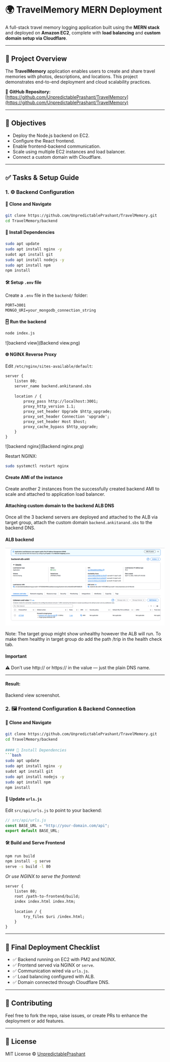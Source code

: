 # 🌍 TravelMemory MERN Deployment

A full-stack travel memory logging application built using the **MERN stack** and deployed on **Amazon EC2**, complete with **load balancing** and **custom domain setup via Cloudflare**.

---

## 🚀 Project Overview

The **TravelMemory** application enables users to create and share travel memories with photos, descriptions, and locations. This project demonstrates end-to-end deployment and cloud scalability practices.

🔗 **GitHub Repository:**  
[https://github.com/UnpredictablePrashant/TravelMemory](https://github.com/UnpredictablePrashant/TravelMemory)

---

## 🎯 Objectives

- Deploy the Node.js backend on EC2.
- Configure the React frontend.
- Enable frontend-backend communication.
- Scale using multiple EC2 instances and load balancer.
- Connect a custom domain with Cloudflare.

---

## ✅ Tasks & Setup Guide

### 1. ⚙️ Backend Configuration

#### 📅 Clone and Navigate
```bash
git clone https://github.com/UnpredictablePrashant/TravelMemory.git
cd TravelMemory/backend
```

#### 🔧 Install Dependencies
```bash
sudo apt update
sudo apt install nginx -y
sudot apt install git
sudo apt install nodejs -y
sudo apt install npm
npm install
```

#### 🛠️ Setup `.env` file
Create a `.env` file in the `backend/` folder:
```env
PORT=3001
MONGO_URI=your_mongodb_connection_string
```

#### 🂀 Run the backend
```bash
node index.js
```
![backend view](Backend view.png)

#### 🌐 NGINX Reverse Proxy
Edit `/etc/nginx/sites-available/default`:
```nginx
server {
    listen 80;
    server_name backend.ankitanand.sbs
    
    location / {
        proxy_pass http://localhost:3001;
        proxy_http_version 1.1;
        proxy_set_header Upgrade $http_upgrade;
        proxy_set_header Connection 'upgrade';
        proxy_set_header Host $host;
        proxy_cache_bypass $http_upgrade;
    }
}
```
![backend nginx](Backend nginx.png)


Restart NGINX:
```bash
sudo systemctl restart nginx
```

#### Create AMI of the instance

Create another 2 instances from the successfully created backend AMI to scale and attached to application load balancer.


#### Attaching custom domain to the backend ALB DNS

Once all the 3 backend servers are deployed and attached to the ALB via target group, attach the custom domain `backend.ankitanand.sbs` to the backend DNS.

#### ALB backend

![backend alb](alb_backend.png)

Note: The target group might show unhealthy however the ALB will run. To make them healthy in target group do add the path /trip in the health check tab.

#### Important

⚠️ Don’t use http:// or https:// in the value — just the plain DNS name.

-------

#### Result:

Backend view screenshot.


### 2. 🖼️ Frontend Configuration & Backend Connection

#### 📅 Clone and Navigate
```bash
git clone https://github.com/UnpredictablePrashant/TravelMemory.git
cd TravelMemory/backend

#### 🔧 Install Dependencies
```bash
sudo apt update
sudo apt install nginx -y
sudot apt install git
sudo apt install nodejs -y
sudo apt install npm
npm install
```

#### 🔗 Update `urls.js`
Edit `src/api/urls.js` to point to your backend:
```javascript
// src/api/urls.js
const BASE_URL = "http://your-domain.com/api";
export default BASE_URL;
```

#### 🛠️ Build and Serve Frontend
```bash
npm run build
npm install -g serve
serve -s build -l 80
```

*Or use NGINX to serve the frontend:*
```nginx
server {
    listen 80;
    root /path-to-frontend/build;
    index index.html index.htm;

    location / {
        try_files $uri /index.html;
    }
}
```

---



## 📸 Final Deployment Checklist

- ✅ Backend running on EC2 with PM2 and NGINX.
- ✅ Frontend served via NGINX or `serve`.
- ✅ Communication wired via `urls.js`.
- ✅ Load balancing configured with ALB.
- ✅ Domain connected through Cloudflare DNS.

---

## 🙌 Contributing

Feel free to fork the repo, raise issues, or create PRs to enhance the deployment or add features.

---

## 📜 License

MIT License © [UnpredictablePrashant](https://github.com/UnpredictablePrashant)


